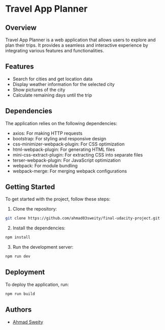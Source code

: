 # Travel App Planner

## Overview

Travel App Planner is a web application that allows users to explore and plan their trips. It provides a seamless and interactive experience by integrating various features and functionalities.

## Features

- Search for cities and get location data
- Display weather information for the selected city
- Show pictures of the city
- Calculate remaining days until the trip

## Dependencies

The application relies on the following dependencies:

- axios: For making HTTP requests
- bootstrap: For styling and responsive design
- css-minimizer-webpack-plugin: For CSS optimization
- html-webpack-plugin: For generating HTML files
- mini-css-extract-plugin: For extracting CSS into separate files
- terser-webpack-plugin: For JavaScript optimization
- webpack: For module bundling
- webpack-merge: For merging webpack configurations

## Getting Started

To get started with the project, follow these steps:

1. Clone the repository:
  ```sh
  git clone https://github.com/ahmad03sweity/final-udacity-project.git
  ```

2. Install the dependencies:
  ```sh
  npm install
  ```

3. Run the development server:
  ```sh
  npm run dev
  ```

## Deployment

To deploy the application, run:
```sh
npm run build
```

## Authors

- [Ahmad Sweity](https://github.com/ahmad03sweity)
